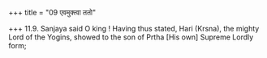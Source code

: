 +++
title = "09 एवमुक्त्वा ततो"

+++
11.9. Sanjaya said O king ! Having thus stated, Hari (Krsna), the mighty
Lord of the Yogins, showed to the son of Prtha \[His own\] Supreme
Lordly form;
